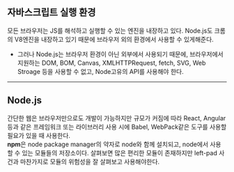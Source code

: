 ## 자바스크립트 실행 환경

모든 브라우저는 JS를 해석하고 실행할 수 있는 엔진을 내장하고 있다.
Node.js도 크롬의 V8엔진을 내장하고 있기 때문에 브라우저 외의 환경에서 사용할 수 있게해준다.
* 그러나 Node.js는 브라우저 환경이 아닌 외부에서 사용되기 때문에, 브라우저에서 지원하는 DOM, BOM, Canvas, XMLHTTPRequest, fetch, SVG, Web Stroage 등을 사용할 수 없고, Node고유의 API를 사용해야 한다.

<hr />

## Node.js

간단한 웹은 브라우저만으로도 개발이 가능하지만 규모가 커짐에 따라 React, Angular등과 같은 프레임워크 또는 라이브러리 사용 시에 Babel, WebPack같은 도구를 사용할 필요가 있을 때 사용한다. <br />
**npm**은 node package manager의 약자로 node와 함께 설치되고, node에서 사용할 수 있는 모듈들의 저장소이다. 살펴보면 많은 편리한 모듈이 존재하지만 left-pad 사건과 마찬가지로 모듈의 위험성을 잘 살펴보고 사용해야한다.



